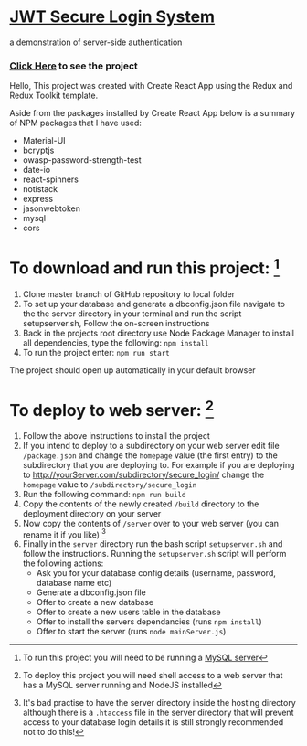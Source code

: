 # **<u>JWT Secure Login System</u>**
a demonstration of server-side authentication

### [Click Here](http://www.waxworlds.org/dan/secure_login/) to see the project

Hello,
This project was created with Create React App using the Redux and Redux Toolkit
template.

Aside from the packages installed by Create React App below is a summary of NPM
packages that I have used:
  - Material-UI
  - bcryptjs
  - owasp-password-strength-test
  - date-io
  - react-spinners
  - notistack
  - express
  - jasonwebtoken
  - mysql
  - cors

# To download and run this project: [^1]
  1. Clone master branch of GitHub repository to local folder
  2. To set up your database and generate a dbconfig.json file navigate to the
     the server directory in your terminal and run the script setupserver.sh,
     Follow the on-screen instructions
  3. Back in the projects root directory use Node Package Manager to install
     all dependencies, type the following:
    `npm install`
  4. To run the project enter:
    `npm run start`

The project should open up automatically in your default browser

# To deploy to web server: [^2]
  1. Follow the above instructions to install the project
  2. If you intend to deploy to a subdirectory on your web server edit file
  	  `/package.json` and change the `homepage` value (the first entry)
     to the subdirectory that you are deploying to. For example if you are
     deploying to http://yourServer.com/subdirectory/secure_login/
     change the `homepage` value to `/subdirectory/secure_login`
  3. Run the following command:
     `npm run build`
  4. Copy the contents of the newly created `/build` directory to the
     deployment directory on your server
  5. Now copy the contents of `/server` over to your web server (you can rename it if you like) [^3]
  6. Finally in the `server` directory run the bash script `setupserver.sh` and follow the
     instructions. Running the `setupserver.sh` script will perform the following actions:
     - Ask you for your database config details (username, password, database name etc)
     - Generate a dbconfig.json file
     - Offer to create a new database
     - Offer to create a new users table in the database
     - Offer to install the servers dependancies (runs `npm install`)
     - Offer to start the server (runs `node mainServer.js`)

[^1]: To run this project you will need to be running a [MySQL server](https://dev.mysql.com/downloads/mysql/)
[^2]: To deploy this project you will need shell access to a web server that has a MySQL server running and NodeJS installed
[^3]: It's bad practise to have the server directory inside the hosting directory although there is a `.htaccess` file in the server directory that will prevent access to your database login details it is still strongly recommended not to do this!

